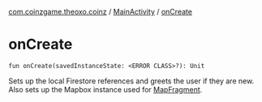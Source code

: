 [com.coinzgame.theoxo.coinz](../index.md) / [MainActivity](index.md) / [onCreate](.)

# onCreate

`fun onCreate(savedInstanceState: <ERROR CLASS>?): Unit`

Sets up the local Firestore references and greets the user if they are new.
Also sets up the Mapbox instance used for [MapFragment](../-map-fragment/index.md).

